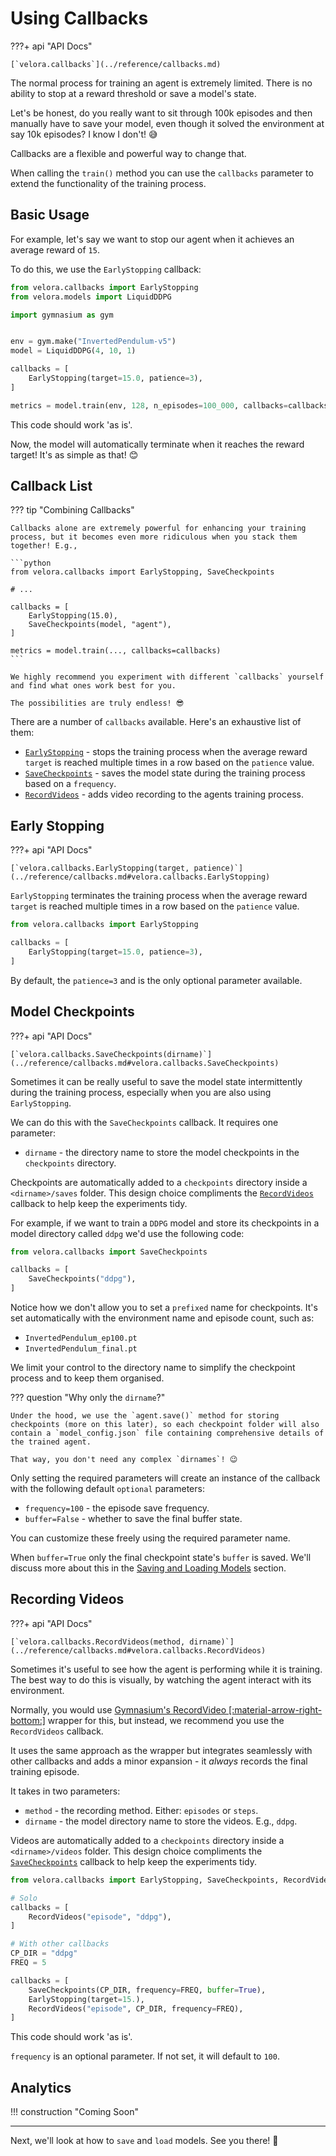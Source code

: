 # Using Callbacks

???+ api "API Docs"

    [`velora.callbacks`](../reference/callbacks.md)

The normal process for training an agent is extremely limited. There is no ability to stop at a reward threshold or save a model's state.

Let's be honest, do you really want to sit through 100k episodes and then manually have to save your model, even though it solved the environment at say 10k episodes? I know I don't! 😅

Callbacks are a flexible and powerful way to change that.

When calling the `train()` method you can use the `callbacks` parameter to extend the functionality of the training process.

## Basic Usage

For example, let's say we want to stop our agent when it achieves an average reward of `15`.

To do this, we use the `EarlyStopping` callback:

```python
from velora.callbacks import EarlyStopping
from velora.models import LiquidDDPG

import gymnasium as gym


env = gym.make("InvertedPendulum-v5")
model = LiquidDDPG(4, 10, 1)

callbacks = [
    EarlyStopping(target=15.0, patience=3),
]

metrics = model.train(env, 128, n_episodes=100_000, callbacks=callbacks)
```

This code should work 'as is'.

Now, the model will automatically terminate when it reaches the reward target! It's as simple as that! 😊

## Callback List

??? tip "Combining Callbacks"

    Callbacks alone are extremely powerful for enhancing your training process, but it becomes even more ridiculous when you stack them together! E.g.,

    ```python
    from velora.callbacks import EarlyStopping, SaveCheckpoints

    # ...

    callbacks = [
        EarlyStopping(15.0),
        SaveCheckpoints(model, "agent"),
    ]

    metrics = model.train(..., callbacks=callbacks)
    ```

    We highly recommend you experiment with different `callbacks` yourself and find what ones work best for you.
    
    The possibilities are truly endless! 😎

There are a number of `callbacks` available. Here's an exhaustive list of them:

- [`EarlyStopping`](#early-stopping) - stops the training process when the average reward `target` is reached multiple times in a row based on the `patience` value.
- [`SaveCheckpoints`](#model-checkpoints) - saves the model state during the training process based on a `frequency`.
- [`RecordVideos`](#recording-videos) - adds video recording to the agents training process.

## Early Stopping

???+ api "API Docs"

    [`velora.callbacks.EarlyStopping(target, patience)`](../reference/callbacks.md#velora.callbacks.EarlyStopping)

`EarlyStopping` terminates the training process when the average reward `target` is reached multiple times in a row based on the `patience` value.

```python
from velora.callbacks import EarlyStopping

callbacks = [
    EarlyStopping(target=15.0, patience=3),
]
```

By default, the `patience=3` and is the only optional parameter available.

## Model Checkpoints

???+ api "API Docs"

    [`velora.callbacks.SaveCheckpoints(dirname)`](../reference/callbacks.md#velora.callbacks.SaveCheckpoints)

Sometimes it can be really useful to save the model state intermittently during the training process, especially when you are also using `EarlyStopping`.

We can do this with the `SaveCheckpoints` callback. It requires one parameter:

- `dirname` - the directory name to store the model checkpoints in the `checkpoints` directory.

Checkpoints are automatically added to a `checkpoints` directory inside a `<dirname>/saves` folder. This design choice compliments the [`RecordVideos`](#recording-videos) callback to help keep the experiments tidy.

For example, if we want to train a `DDPG` model and store its checkpoints in a model directory called `ddpg` we'd use the following code:

```python
from velora.callbacks import SaveCheckpoints

callbacks = [
    SaveCheckpoints("ddpg"),
]
```

Notice how we don't allow you to set a `prefixed` name for checkpoints. It's set automatically with the environment name and episode count, such as:

- `InvertedPendulum_ep100.pt`
- `InvertedPendulum_final.pt`

We limit your control to the directory name to simplify the checkpoint process and to keep them organised.

??? question "Why only the `dirname`?"

    Under the hood, we use the `agent.save()` method for storing checkpoints (more on this later), so each checkpoint folder will also contain a `model_config.json` file containing comprehensive details of the trained agent.
    
    That way, you don't need any complex `dirnames`! 😉

Only setting the required parameters will create an instance of the callback with the following default `optional` parameters:

- `frequency=100` - the episode save frequency.
- `buffer=False` - whether to save the final buffer state.

You can customize these freely using the required parameter name.

When `buffer=True` only the final checkpoint state's `buffer` is saved. We'll discuss more about this in the [Saving and Loading Models](../tutorial/save.md) section.

## Recording Videos

???+ api "API Docs"

    [`velora.callbacks.RecordVideos(method, dirname)`](../reference/callbacks.md#velora.callbacks.RecordVideos)

Sometimes it's useful to see how the agent is performing while it is training. The best way to do this is visually, by watching the agent interact with its environment.

Normally, you would use [Gymnasium's RecordVideo [:material-arrow-right-bottom:]](https://gymnasium.farama.org/api/wrappers/misc_wrappers/#gymnasium.wrappers.RecordVideo) wrapper for this, but instead, we recommend you use the `RecordVideos` callback.

It uses the same approach as the wrapper but integrates seamlessly with other callbacks and adds a minor expansion - it *always* records the final training episode.

It takes in two parameters:

- `method` - the recording method. Either: `episodes` or `steps`.
- `dirname` - the model directory name to store the videos. E.g., `ddpg`.

Videos are automatically added to a `checkpoints` directory inside a `<dirname>/videos` folder. This design choice compliments the [`SaveCheckpoints`](#model-checkpoints) callback to help keep the experiments tidy.

```python
from velora.callbacks import EarlyStopping, SaveCheckpoints, RecordVideos

# Solo
callbacks = [
    RecordVideos("episode", "ddpg"),
]

# With other callbacks
CP_DIR = "ddpg"
FREQ = 5

callbacks = [
    SaveCheckpoints(CP_DIR, frequency=FREQ, buffer=True),
    EarlyStopping(target=15.),
    RecordVideos("episode", CP_DIR, frequency=FREQ),
]
```

This code should work 'as is'.

`frequency` is an optional parameter. If not set, it will default to `100`.

## Analytics

!!! construction "Coming Soon"
<!-- 
???+ api "API Docs"

    [`velora.callbacks.SaveCheckpoints(agent, dirname)`](../reference/callbacks.md#velora.callbacks.SaveCheckpoints)

```bash
pip install velora[analytics]
``` -->

---

Next, we'll look at how to `save` and `load` models. See you there! 👋
